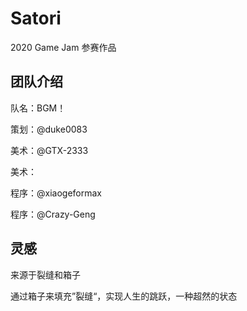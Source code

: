 # Satori
2020 Game Jam 参赛作品

## 团队介绍
队名：BGM！       

策划：@duke0083    

美术：@GTX-2333    

美术：    

程序：@xiaogeformax    

程序：@Crazy-Geng

## 灵感
来源于裂缝和箱子    

通过箱子来填充”裂缝“，实现人生的跳跃，一种超然的状态
